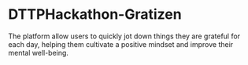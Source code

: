 # DTTPHackathon-Gratizen
The platform allow users to quickly jot down things they are grateful for each day, helping them cultivate a positive mindset and improve their mental well-being.
